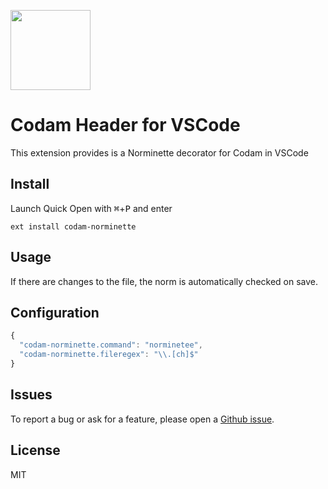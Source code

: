 <img
  src="https://raw.githubusercontent.com/thijsdejong/vscode-codam-norminette/master/codam.png"
  width=128>

# Codam Header for VSCode

This extension provides is a Norminette decorator for Codam in VSCode

## Install

Launch Quick Open with <kbd>⌘</kbd>+<kbd>P</kbd> and enter
```
ext install codam-norminette
```

## Usage

If there are changes to the file, the norm is automatically checked on save.


## Configuration

```ts
{
  "codam-norminette.command": "norminetee",
  "codam-norminette.fileregex": "\\.[ch]$"
}
```

## Issues

To report a bug or ask for a feature, please open a [Github issue](https://github.com/thijsdejong/vscode-codam-norminette/issues).


## License

MIT
